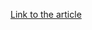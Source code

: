 [Link to the article](https://research.nccgroup.com/2018/05/18/emissary-panda-a-potential-new-malicious-tool/)

